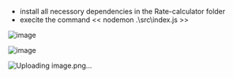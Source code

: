 - install all necessory dependencies in the Rate-calculator folder
- execite the command << nodemon .\src\index.js >>


![image](https://github.com/HANAMANTAPPA/Rate-calculator/assets/48180907/be77873c-033d-4cec-9be7-8dd3b54cc755)

![image](https://github.com/HANAMANTAPPA/Rate-calculator/assets/48180907/78b44954-e24c-4d47-be92-823bdd728dd2)

![Uploading image.png…]()


